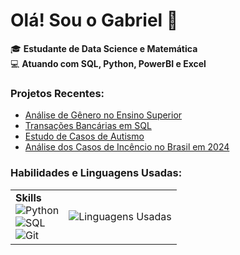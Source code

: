 # Olá! Sou o Gabriel 👋

🎓 **Estudante de Data Science e Matemática** <br>
💻 **Atuando com SQL, Python, PowerBI e Excel** <br>

### Projetos Recentes:
- [Análise de Gênero no Ensino Superior](https://github.com/gabriel-gonzales/analise-genero-exatas-humanas)
- [Transações Bancárias em SQL](https://github.com/gabriel-gonzales/transacoes-sql)
- [Estudo de Casos de Autismo](https://github.com/gabriel-gonzales/estudo_casos_autismo)
- [Análise dos Casos de Incêncio no Brasil em 2024](https://github.com/gabriel-gonzales/analise_incendios_brasil)

### Habilidades e Linguagens Usadas:

<table>
<tr>
    <td>
        <strong>Skills</strong><br>
        <img src="https://img.shields.io/badge/-Python-blue?style=flat&logo=python&logoColor=white" alt="Python"><br>
        <img src="https://img.shields.io/badge/-SQL-brightgreen?style=flat&logo=sql&logoColor=white" alt="SQL"><br>
        <img src="https://img.shields.io/badge/-Git-orange?style=flat&logo=git&logoColor=white" alt="Git"><br>
    </td>
    <td>
        <img src="https://github-readme-stats.vercel.app/api/top-langs/?username=gabriel-gonzales&layout=compact&theme=radical" alt="Linguagens Usadas">
    </td>
</tr>
</table>

